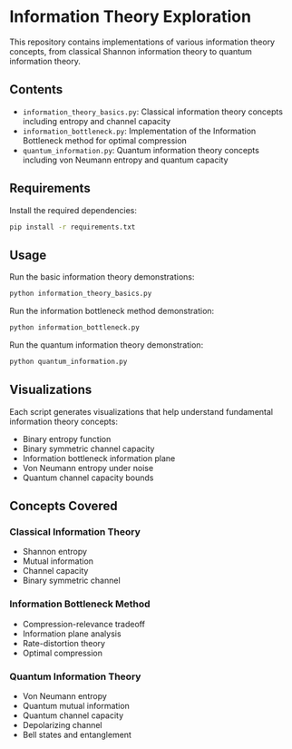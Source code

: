 # Information Theory Exploration

This repository contains implementations of various information theory concepts, from classical Shannon information theory to quantum information theory.

## Contents

- `information_theory_basics.py`: Classical information theory concepts including entropy and channel capacity
- `information_bottleneck.py`: Implementation of the Information Bottleneck method for optimal compression
- `quantum_information.py`: Quantum information theory concepts including von Neumann entropy and quantum capacity

## Requirements

Install the required dependencies:

```bash
pip install -r requirements.txt
```

## Usage

Run the basic information theory demonstrations:

```bash
python information_theory_basics.py
```

Run the information bottleneck method demonstration:

```bash
python information_bottleneck.py
```

Run the quantum information theory demonstration:

```bash
python quantum_information.py
```

## Visualizations

Each script generates visualizations that help understand fundamental information theory concepts:

- Binary entropy function
- Binary symmetric channel capacity
- Information bottleneck information plane
- Von Neumann entropy under noise
- Quantum channel capacity bounds

## Concepts Covered

### Classical Information Theory

- Shannon entropy
- Mutual information
- Channel capacity
- Binary symmetric channel

### Information Bottleneck Method

- Compression-relevance tradeoff
- Information plane analysis
- Rate-distortion theory
- Optimal compression

### Quantum Information Theory

- Von Neumann entropy
- Quantum mutual information
- Quantum channel capacity
- Depolarizing channel
- Bell states and entanglement

